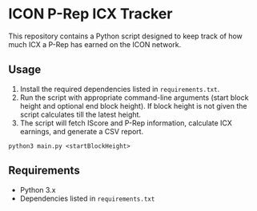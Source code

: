 # ICON P-Rep ICX Tracker

This repository contains a Python script designed to keep track of how much ICX a P-Rep has earned on the ICON network. 

## Usage

1. Install the required dependencies listed in `requirements.txt`.
2. Run the script with appropriate command-line arguments (start block height and optional end block height). If block height is not given the script calculates till the latest height.
3. The script will fetch IScore and P-Rep information, calculate ICX earnings, and generate a CSV report.

``` 
python3 main.py <startBlockHeight> 
```

## Requirements

- Python 3.x
- Dependencies listed in `requirements.txt`